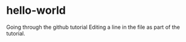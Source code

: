 # hello-world
Going through the github tutorial
Editing a line in the file as part of the tutorial.
